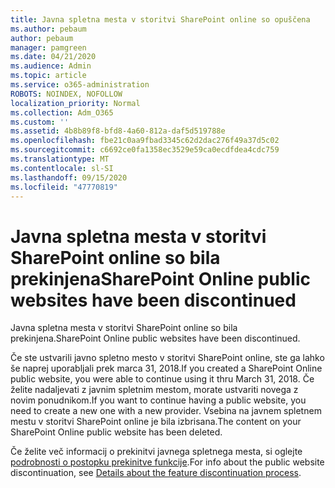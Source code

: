 ```yaml
---
title: Javna spletna mesta v storitvi SharePoint online so opuščena
ms.author: pebaum
author: pebaum
manager: pamgreen
ms.date: 04/21/2020
ms.audience: Admin
ms.topic: article
ms.service: o365-administration
ROBOTS: NOINDEX, NOFOLLOW
localization_priority: Normal
ms.collection: Adm_O365
ms.custom: ''
ms.assetid: 4b8b89f8-bfd8-4a60-812a-daf5d519788e
ms.openlocfilehash: fbe21c0aa9fbad3345c62d2dac276f49a37d5c02
ms.sourcegitcommit: c6692ce0fa1358ec3529e59ca0ecdfdea4cdc759
ms.translationtype: MT
ms.contentlocale: sl-SI
ms.lasthandoff: 09/15/2020
ms.locfileid: "47770819"
---
```

# <a name="sharepoint-online-public-websites-have-been-discontinued"></a><span data-ttu-id="7fcb4-102">Javna spletna mesta v storitvi SharePoint online so bila prekinjena</span><span class="sxs-lookup"><span data-stu-id="7fcb4-102">SharePoint Online public websites have been discontinued</span></span>

<span data-ttu-id="7fcb4-103">Javna spletna mesta v storitvi SharePoint online so bila prekinjena.</span><span class="sxs-lookup"><span data-stu-id="7fcb4-103">SharePoint Online public websites have been discontinued.</span></span>

<span data-ttu-id="7fcb4-104">Če ste ustvarili javno spletno mesto v storitvi SharePoint online, ste ga lahko še naprej uporabljali prek marca 31, 2018.</span><span class="sxs-lookup"><span data-stu-id="7fcb4-104">If you created a SharePoint Online public website, you were able to continue using it thru March 31, 2018.</span></span> <span data-ttu-id="7fcb4-105">Če želite nadaljevati z javnim spletnim mestom, morate ustvariti novega z novim ponudnikom.</span><span class="sxs-lookup"><span data-stu-id="7fcb4-105">If you want to continue having a public website, you need to create a new one with a new provider.</span></span> <span data-ttu-id="7fcb4-106">Vsebina na javnem spletnem mestu v storitvi SharePoint online je bila izbrisana.</span><span class="sxs-lookup"><span data-stu-id="7fcb4-106">The content on your SharePoint Online public website has been deleted.</span></span>

<span data-ttu-id="7fcb4-107">Če želite več informacij o prekinitvi javnega spletnega mesta, si oglejte [podrobnosti o postopku prekinitve funkcije](https://go.microsoft.com/fwlink/?linkid=866980).</span><span class="sxs-lookup"><span data-stu-id="7fcb4-107">For info about the public website discontinuation, see [Details about the feature discontinuation process](https://go.microsoft.com/fwlink/?linkid=866980).</span></span>
